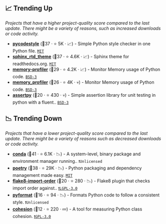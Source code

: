 ## 📈 Trending Up

_Projects that have a higher project-quality score compared to the last update. There might be a variety of reasons, such as increased downloads or code activity._

- <b><a href="https://github.com/PyCQA/pycodestyle">pycodestyle</a></b> (🥇37 ·  ⭐ 5K · 📈) - Simple Python style checker in one Python file. <code><a href="http://bit.ly/34MBwT8">MIT</a></code>
- <b><a href="https://github.com/readthedocs/sphinx_rtd_theme">sphinx_rtd_theme</a></b> (🥈37 ·  ⭐ 4.6K · 📈) - Sphinx theme for readthedocs.org. <code><a href="http://bit.ly/34MBwT8">MIT</a></code> <code><img src="https://www.sphinx-doc.org/en/master/_static/favicon.svg" style="display:inline;" width="13" height="13"></code>
- <b><a href="https://github.com/pythonprofilers/memory_profiler">memory-profiler</a></b> (🥈29 ·  ⭐ 4.2K · 📈) - Monitor Memory usage of Python code. <code><a href="http://bit.ly/3aKzpTv">BSD-3</a></code>
- <b><a href="https://github.com/fabianp/memory_profiler">memory_profiler</a></b> (🥉26 ·  ⭐ 4K · 💀) - Monitor Memory usage of Python code. <code><a href="http://bit.ly/3aKzpTv">BSD-3</a></code>
- <b><a href="https://github.com/ActivisionGameScience/assertpy">assertpy</a></b> (🥉20 ·  ⭐ 430 · 💀) - Simple assertion library for unit testing in python with a fluent.. <code><a href="http://bit.ly/3aKzpTv">BSD-3</a></code>

## 📉 Trending Down

_Projects that have a lower project-quality score compared to the last update. There might be a variety of reasons such as decreased downloads or code activity._

- <b><a href="https://github.com/conda/conda">conda</a></b> (🥇41 ·  ⭐ 6.1K · 📉) - A system-level, binary package and environment manager running.. <code>❗Unlicensed</code>
- <b><a href="https://github.com/python-poetry/poetry">poetry</a></b> (🥈38 ·  ⭐ 29K · 📉) - Python packaging and dependency management made easy. <code><a href="http://bit.ly/34MBwT8">MIT</a></code>
- <b><a href="https://github.com/PyCQA/flake8-import-order">flake8-import-order</a></b> (🥉20 ·  ⭐ 280 · 📉) - Flake8 plugin that checks import order against.. <code><a href="http://bit.ly/37RvQcA">❗️LGPL-3.0</a></code> <code><img src="https://cdn.iconscout.com/icon/free/png-256/8-eight-digital-number-numerical-numbers-36025.png" style="display:inline;" width="13" height="13"></code>
- <b><a href="https://github.com/myint/pyformat">pyformat</a></b> (🥉16 ·  ⭐ 94 · 📉) - Formats Python code to follow a consistent style. <code>❗Unlicensed</code>
- <b><a href="https://github.com/mschwager/cohesion">cohesion</a></b> (🥉12 ·  ⭐ 220 · 💤) - A tool for measuring Python class cohesion. <code><a href="http://bit.ly/2M0xdwT">❗️GPL-3.0</a></code>

